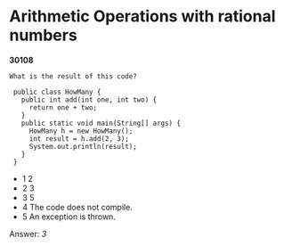 Arithmetic Operations with rational numbers
===========================================
**30108**
```
What is the result of this code? 
 
 public class HowMany { 
   public int add(int one, int two) { 
     return one + two; 
   } 
   public static void main(String[] args) { 
     HowMany h = new HowMany(); 
     int result = h.add(2, 3); 
     System.out.println(result); 
   } 
 }
```


- 1 2
- 2 3
- 3 5
- 4 The code does not compile.
- 5 An exception is thrown.

Answer: *3*

